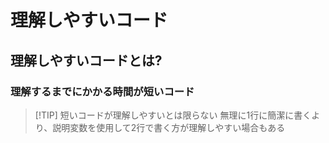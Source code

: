# 理解しやすいコード

## 理解しやすいコードとは?

### 理解するまでにかかる時間が短いコード


> [!TIP]  短いコードが理解しやすいとは限らない
無理に1行に簡潔に書くより、説明変数を使用して2行で書く方が理解しやすい場合もある
